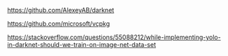 ﻿https://github.com/AlexeyAB/darknet

https://github.com/microsoft/vcpkg

https://stackoverflow.com/questions/55088212/while-implementing-yolo-in-darknet-should-we-train-on-image-net-data-set